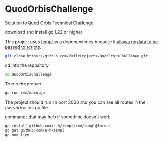 # QuodOrbisChallenge
Solution to Quod Orbis Technical Challenge

download and install go 1.22 or higher

This project uses [templ](templ.guide) as a depenendency because it [allows go data to be passed to scripts](https://templ.guide/syntax-and-usage/script-templates#script-templates).

```bash
git clone https://github.com/ZafirProjects/QuodOrbisChallenge.git
```

cd into the repository
```bash
cd QuodOrbisChallenge
```

To run the project
```bash
go run cmd/main.go
```

The project should run on port 3000 and you can see all routes in the /server/routes.go file.

commands that may help if something doesn't work
```bash
go install github.com/a-h/templ/cmd/templ@latest
go get github.com/a-h/templ
go mod tidy
```
